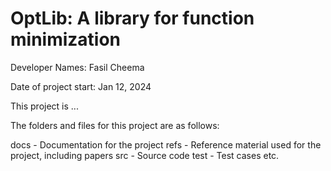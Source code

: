 # OptLib: A library for function minimization

Developer Names:
Fasil Cheema

Date of project start:
Jan 12, 2024

This project is ...

The folders and files for this project are as follows:

docs - Documentation for the project
refs - Reference material used for the project, including papers
src - Source code
test - Test cases
etc.
